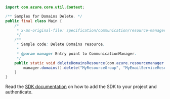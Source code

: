 ```java
import com.azure.core.util.Context;

/** Samples for Domains Delete. */
public final class Main {
    /*
     * x-ms-original-file: specification/communication/resource-manager/Microsoft.Communication/preview/2021-10-01-preview/examples/domains/delete.json
     */
    /**
     * Sample code: Delete Domains resource.
     *
     * @param manager Entry point to CommunicationManager.
     */
    public static void deleteDomainsResource(com.azure.resourcemanager.communication.CommunicationManager manager) {
        manager.domains().delete("MyResourceGroup", "MyEmailServiceResource", "mydomain.com", Context.NONE);
    }
}
```

Read the [SDK documentation](https://github.com/Azure/azure-sdk-for-java/blob/azure-resourcemanager-communication_1.1.0-beta.2/sdk/communication/azure-resourcemanager-communication/README.md) on how to add the SDK to your project and authenticate.

